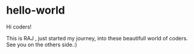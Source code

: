 # hello-world

Hi coders!

This is RAJ , just started my journey, into these beautifull world of coders.
See you on the others side.:)
